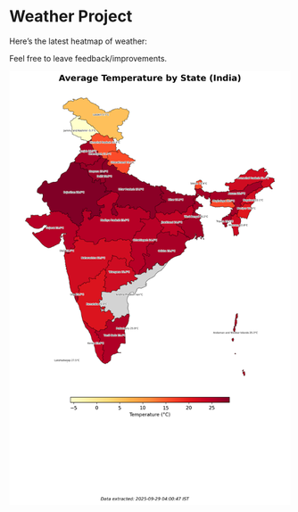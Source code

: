 # Weather Project

Here’s the latest heatmap of weather:

Feel free to leave feedback/improvements.

![India Heatmap](docs/assets/india_heatmap.png?v=D9B71A)
